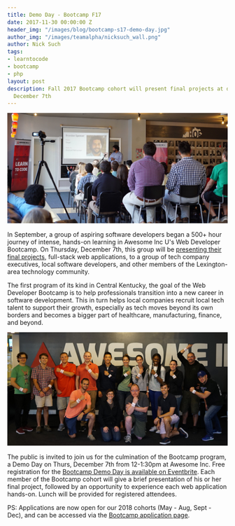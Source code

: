 ```yaml
---
title: Demo Day - Bootcamp F17
date: 2017-11-30 00:00:00 Z
header_img: "/images/blog/bootcamp-s17-demo-day.jpg"
author_img: "/images/teamalpha/nicksuch_wall.png"
author: Nick Such
tags:
- learntocode
- bootcamp
- php
layout: post
description: Fall 2017 Bootcamp cohort will present final projects at demo day on
  December 7th
---
```


![Awesome Inc Bootcamp demo day](/images/blog/bootcamp-s17-demo-day.jpg)

In September, a group of aspiring software developers began a 500+ hour journey of intense, hands-on learning in Awesome Inc U's Web Developer Bootcamp. On Thursday, December 7th, this group will be [presenting their final projects](https://www.eventbrite.com/e/awesome-inc-demo-day-web-developer-bootcamp-f17-tickets-40105591905), full-stack web applications, to a group of tech company executives, local software developers, and other members of the Lexington-area technology community.

<!--more-->

The first program of its kind in Central Kentucky, the goal of the Web Developer Bootcamp is to help professionals transition into a new career in software development. This in turn helps local companies recruit local tech talent to support their growth, especially as tech moves beyond its own borders and becomes a bigger part of healthcare, manufacturing, finance, and beyond.

![Awesome Inc Bootcamp students](/images/blog/bootcamp-f17-students.jpg)

The public is invited to join us for the culmination of the Bootcamp program, a Demo Day on Thurs, December 7th from 12-1:30pm at Awesome Inc. Free registration for the [Bootcamp Demo Day is available on Eventbrite](https://www.eventbrite.com/e/awesome-inc-demo-day-web-developer-bootcamp-f17-tickets-40105591905). Each member of the Bootcamp cohort will give a brief presentation of his or her final project, followed by an opportunity to experience each web application hands-on. Lunch will be provided for registered attendees. 

PS: Applications are now open for our 2018 cohorts (May - Aug, Sept - Dec), and can be accessed via the [Bootcamp application page](/applications/bootcamp).